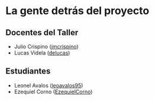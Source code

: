 # La gente detrás del proyecto

## Docentes del Taller

* Julio Crispino ([jmcrispino](https://github.com/jmcrispino))
* Lucas Videla ([delucas](https://github.com/delucas))

## Estudiantes

* Leonel Avalos ([leoavalos95](https://github.com/leoavalos95))
* Ezequiel Corno ([EzequielCorno](https://github.com/EzequielCorno))
